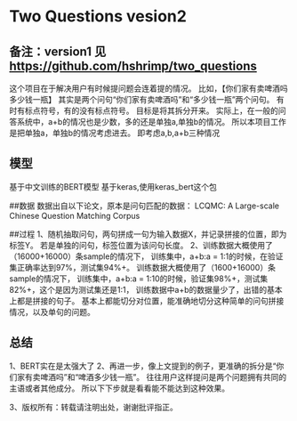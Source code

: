 # Two Questions vesion2
## 备注：version1 见 https://github.com/hshrimp/two_questions

这个项目在于解决用户有时候提问题会连着提的情况。
比如，【你们家有卖啤酒吗多少钱一瓶】
其实是两个问句“你们家有卖啤酒吗”和“多少钱一瓶”两个问句。
有时有标点符号，有的没有标点符号。
目标是将其拆分开来。
实际上，在一般的问答系统中，a+b的情况也是少数，多的还是单独a,单独b的情况。
所以本项目工作是把单独a，单独b的情况考虑进去。
即考虑a,b,a+b三种情况

## 模型
基于中文训练的BERT模型
基于keras,使用keras_bert这个包

##数据
数据出自以下论文，原本是问句匹配的数据：
LCQMC: A Large-scale Chinese Question Matching Corpus

##过程
1、随机抽取问句，两句拼成一句为输入数据X，并记录拼接的位置，即为标签Y。
    若是单独的问句，标签位置为该问句长度。
2、训练数据大概使用了（16000+16000）条sample的情况下，
    训练集中，a+b:a = 1:1的时候，在验证集正确率达到97%，测试集94%+。
    训练数据大概使用了（1600+16000）条sample的情况下，
    训练集中，a+b:a = 1:10的时候，验证集98%+，测试集82%+，这个是因为测试集还是1:1，
    训练数据中a+b的数据量少了，出错的基本上都是拼接的句子。
 基本上都能切分对位置，能准确地切分这种简单的问句拼接情况，以及单句的问题。

## 总结
1、BERT实在是太强大了
2、再进一步，像上文提到的例子，更准确的拆分是“你们家有卖啤酒吗”和“啤酒多少钱一瓶”。
   往往用户这样提问是两个问题拥有共同的主语或者其他成分。
   所以下下步就是看看能不能达到这种效果。
   
3、版权所有：转载请注明出处，谢谢批评指正。


